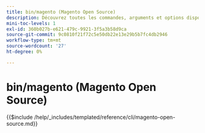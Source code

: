 ```yaml
---
title: bin/magento (Magento Open Source)
description: Découvrez toutes les commandes, arguments et options disponibles pour l’outil de ligne de commande bin/magento du Magento Open Source.
mini-toc-levels: 1
exl-id: 360b027b-e621-479c-9921-3f5a3b58d9ca
source-git-commit: 9c0810f21f72c5e50db22e13e29b5b7fc4db2946
workflow-type: tm+mt
source-wordcount: '27'
ht-degree: 0%

---
```


# bin/magento (Magento Open Source)

{{$include /help/_includes/templated/reference/cli/magento-open-source.md}}

